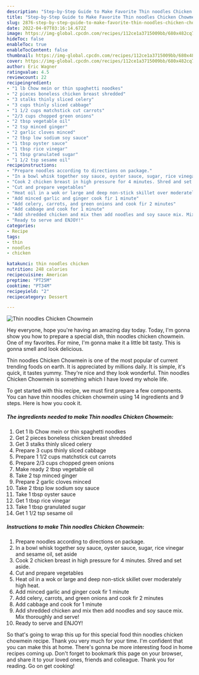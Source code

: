 ```yaml
---
description: "Step-by-Step Guide to Make Favorite Thin noodles Chicken Chowmein"
title: "Step-by-Step Guide to Make Favorite Thin noodles Chicken Chowmein"
slug: 2876-step-by-step-guide-to-make-favorite-thin-noodles-chicken-chowmein
date: 2022-04-07T03:16:14.672Z
image: https://img-global.cpcdn.com/recipes/112ce1a3715009bb/680x482cq70/thin-noodles-chicken-chowmein-recipe-main-photo.jpg
hideToc: false
enableToc: true
enableTocContent: false
thumbnail: https://img-global.cpcdn.com/recipes/112ce1a3715009bb/680x482cq70/thin-noodles-chicken-chowmein-recipe-main-photo.jpg
cover: https://img-global.cpcdn.com/recipes/112ce1a3715009bb/680x482cq70/thin-noodles-chicken-chowmein-recipe-main-photo.jpg
author: Eric Wagner
ratingvalue: 4.5
reviewcount: 22
recipeingredient:
- "1 lb Chow mein or thin spaghetti noodkes"
- "2 pieces boneless chicken breast shredded"
- "3 stalks thinly sliced celery"
- "3 cups thinly sliced cabbage"
- "1 1/2 cups matchstick cut carrots"
- "2/3 cups chopped green onions"
- "2 tbsp vegetable oil"
- "2 tsp minced ginger"
- "2 garlic cloves minced"
- "2 tbsp low sodium soy sauce"
- "1 tbsp oyster sauce"
- "1 tbsp rice vinegar"
- "1 tbsp granulated sugar"
- "1 1/2 tsp sesame oil"
recipeinstructions:
- "Prepare noodles according to directions on package."
- "In a bowl whisk together soy sauce, oyster sauce, sugar, rice vinegar and sesame oil, set aside"
- "Cook 2 chicken breast in high pressure for 4 minutes. Shred and set aside."
- "Cut and prepare vegetables"
- "Heat oil in a wok or large and deep non-stick skillet over moderately high heat."
- "Add minced garlic and ginger cook fir 1 minute"
- "Add celery, carrots, and green onions and cook fir 2 minutes"
- "Add cabbage and cook for 1 minute"
- "Add shredded chicken and mix then add noodles and soy sauce mix. Mix thoroughly and serve!"
- "Ready to serve and ENJOY!"
categories:
- Recipe
tags:
- thin
- noodles
- chicken

katakunci: thin noodles chicken 
nutrition: 248 calories
recipecuisine: American
preptime: "PT25M"
cooktime: "PT34M"
recipeyield: "2"
recipecategory: Dessert

---
```



![Thin noodles Chicken Chowmein](https://img-global.cpcdn.com/recipes/112ce1a3715009bb/680x482cq70/thin-noodles-chicken-chowmein-recipe-main-photo.jpg)

Hey everyone, hope you're having an amazing day today. Today, I'm gonna show you how to prepare a special dish, thin noodles chicken chowmein. One of my favorites. For mine, I'm gonna make it a little bit tasty. This is gonna smell and look delicious.

Thin noodles Chicken Chowmein is one of the most popular of current trending foods on earth. It is appreciated by millions daily. It is simple, it's quick, it tastes yummy. They're nice and they look wonderful. Thin noodles Chicken Chowmein is something which I have loved my whole life.




To get started with this recipe, we must first prepare a few components. You can have thin noodles chicken chowmein using 14 ingredients and 9 steps. Here is how you cook it.

<!--inarticleads1-->

##### The ingredients needed to make Thin noodles Chicken Chowmein:

1. Get 1 lb Chow mein or thin spaghetti noodkes
1. Get 2 pieces boneless chicken breast shredded
1. Get 3 stalks thinly sliced celery
1. Prepare 3 cups thinly sliced cabbage
1. Prepare 1 1/2 cups matchstick cut carrots
1. Prepare 2/3 cups chopped green onions
1. Make ready 2 tbsp vegetable oil
1. Take 2 tsp minced ginger
1. Prepare 2 garlic cloves minced
1. Take 2 tbsp low sodium soy sauce
1. Take 1 tbsp oyster sauce
1. Get 1 tbsp rice vinegar
1. Take 1 tbsp granulated sugar
1. Get 1 1/2 tsp sesame oil




<!--inarticleads2-->

##### Instructions to make Thin noodles Chicken Chowmein:

1. Prepare noodles according to directions on package.
1. In a bowl whisk together soy sauce, oyster sauce, sugar, rice vinegar and sesame oil, set aside
1. Cook 2 chicken breast in high pressure for 4 minutes. Shred and set aside.
1. Cut and prepare vegetables
1. Heat oil in a wok or large and deep non-stick skillet over moderately high heat.
1. Add minced garlic and ginger cook fir 1 minute
1. Add celery, carrots, and green onions and cook fir 2 minutes
1. Add cabbage and cook for 1 minute
1. Add shredded chicken and mix then add noodles and soy sauce mix. Mix thoroughly and serve!
1. Ready to serve and ENJOY!



So that's going to wrap this up for this special food thin noodles chicken chowmein recipe. Thank you very much for your time. I'm confident that you can make this at home. There's gonna be more interesting food in home recipes coming up. Don't forget to bookmark this page on your browser, and share it to your loved ones, friends and colleague. Thank you for reading. Go on get cooking!
